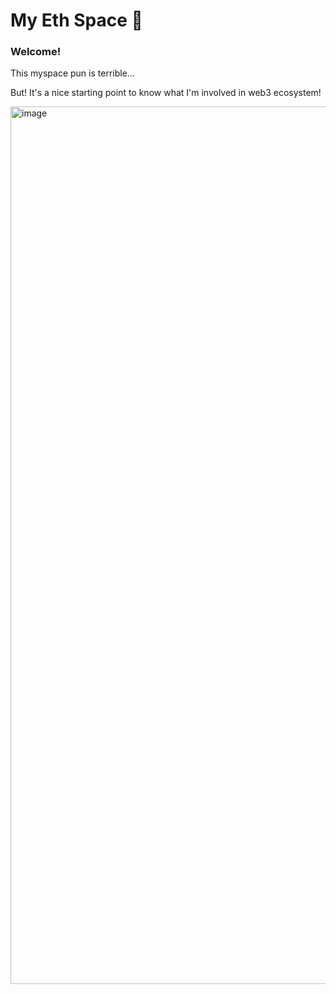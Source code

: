 # My Eth Space 👋 

### **Welcome!**
This myspace pun is terrible... 

But! It's a nice starting point to know what I'm involved in web3 ecosystem!

<img width="1404" alt="image" src="https://user-images.githubusercontent.com/23119955/166469199-97a1f790-d1eb-4570-8f08-721c94a190c7.png">



